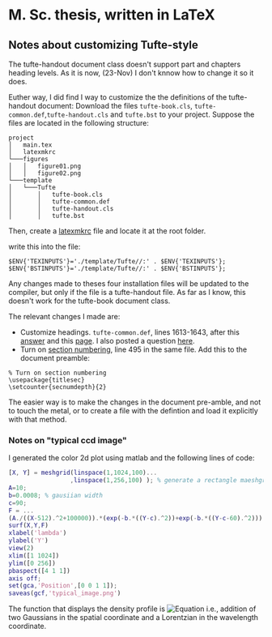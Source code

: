 # M. Sc. thesis, written in LaTeX

## Notes about customizing Tufte-style
The tufte-handout document class doesn't support part and chapters heading levels. As it is now, (23-Nov) I don't knnow how to change it so it does.

Euther way, I did find I way to customize the the definitions of the tufte-handout document:
Download the files `tufte-book.cls`, `tufte-common.def`,`tufte-handout.cls` and `tufte.bst` to your project. Suppose the files are located in the following structure:
```
project
│   main.tex
│   latexmkrc     
└───figures
│   │   figure01.png
│   │   figure02.png
└───template
│   └───Tufte
│       │   tufte-book.cls
│       │   tufte-common.def
│       │   tufte-handout.cls
│       │   tufte.bst
```

Then, create a [latexmkrc](https://www.overleaf.com/learn/latex/Questions/I%20have%20a%20lot%20of%20.cls,%20.sty,%20.bst%20files,%20and%20I%20want%20to%20put%20them%20in%20a%20folder%20to%20keep%20my%20project%20uncluttered.%20But%20my%20project%20is%20not%20finding%20them%20to%20compile%20correctly) file and locate it at the root folder.

write this into the file:
```
$ENV{'TEXINPUTS'}='./template/Tufte//:' . $ENV{'TEXINPUTS'};
$ENV{'BSTINPUTS'}='./template/Tufte//:' . $ENV{'BSTINPUTS'};
```
Any changes made to theses four installation files will be updated to the compiler, but only if the file is a tufte-handout file. As far as I know, this doesn't work for the tufte-book document class.

The relevant changes I made are:
 - Customize headings. `tufte-common.def`, lines 1613-1643, after this [answer](https://tex.stackexchange.com/a/96125) and this [page](https://www.overleaf.com/learn/latex/Sections_and_chapters#Customize_chapters_and_sections). I also posted a question [here](https://latex.org/forum/viewtopic.php?f=48&t=33875).
 - Turn on [section numbering](https://www.overleaf.com/learn/latex/Sections_and_chapters#Document_Sectioning), line 495 in the same file. Add this to the document preamble:
 ```
 % Turn on section numbering
\usepackage{titlesec}
\setcounter{secnumdepth}{2}
 ```

The easier way is to make the changes in the document pre-amble, and not to touch the metal, or to create a file with the defintion and load it explicitly with that method.

### Notes on "typical ccd image"
I generated the color 2d plot using matlab and the following lines of code:
```matlab
[X, Y] = meshgrid(linspace(1,1024,100)...
                 ,linspace(1,256,100) ); % generate a rectangle maeshgrid
A=10;
b=0.0008; % gausiian width
c=90;
F = ...
(A./((X-512).^2+100000)).*(exp(-b.*((Y-c).^2))+exp(-b.*((Y-c-60).^2)));
surf(X,Y,F)
xlabel('lambda')
ylabel('Y')
view(2)
xlim([1 1024])
ylim([0 256])
pbaspect([4 1 1])
axis off;
set(gca,'Position',[0 0 1 1]);
saveas(gcf,'typical_image.png')
```
The function that displays the density profile is
![Equation](https://i.ibb.co/RbssSnx/png.png) i.e., addition of two Gaussians in the spatial coordinate and a Lorentzian in the wavelength coordinate.
